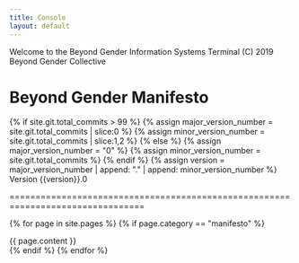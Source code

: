 ```yaml
---
title: Console
layout: default
---
```

<div id="flash"></div>
<div class="console crt">
<p>Welcome to the Beyond Gender Information Systems Terminal (C) 2019 Beyond Gender Collective</p>
<div id="intro">
</div>
<div id="text">
<h1 class="glitch" data-text="BEYOND GENDER MANIFESTO">Beyond Gender Manifesto</h1>
{% if site.git.total_commits > 99 %}
    {% assign major_version_number = site.git.total_commits | slice:0 %}
    {% assign minor_version_number = site.git.total_commits | slice:1,2 %}
{% else %}
    {% assign major_version_number = "0" %}
    {% assign minor_version_number = site.git.total_commits %}
{% endif %}
{% assign version = major_version_number | append: "." | append: minor_version_number %}
Version {{version}}.0

================================================================================

{% for page in site.pages %}
    {% if page.category == "manifesto" %}
<div class="console-section">
{{ page.content }}
</div>
    {% endif %}
{% endfor %}

</div>
